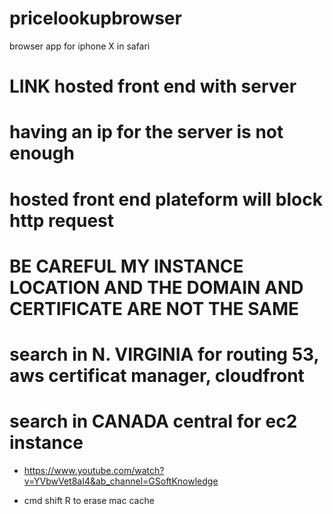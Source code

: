 # pricelookupbrowser
browser app for iphone X in safari


# LINK hosted front end with server 
# having an ip for the server is not enough 
# hosted front end plateform will block http request


# BE CAREFUL MY INSTANCE LOCATION AND THE DOMAIN AND CERTIFICATE ARE NOT THE SAME
# search in N. VIRGINIA for routing 53, aws certificat manager, cloudfront
# search in CANADA central for ec2 instance
- https://www.youtube.com/watch?v=YVbwVet8aI4&ab_channel=GSoftKnowledge


- cmd shift R to erase mac cache
